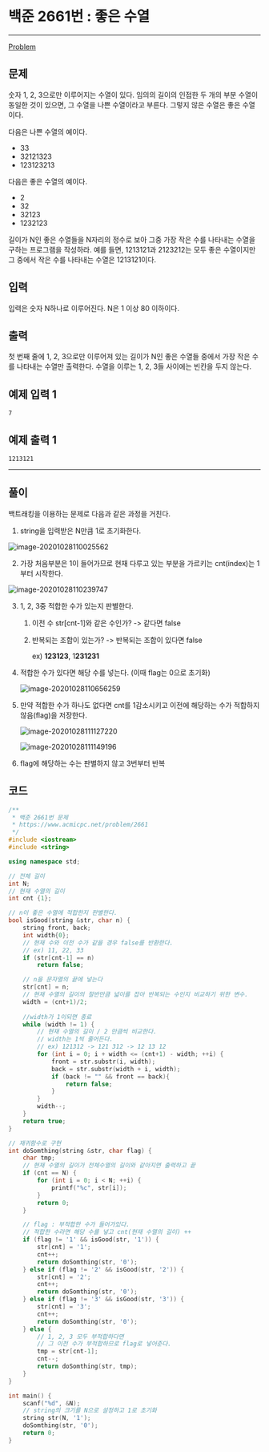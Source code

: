 # 백준 2661번 : 좋은 수열

---

[Problem](https://www.acmicpc.net/problem/2661)

## 문제

숫자 1, 2, 3으로만 이루어지는 수열이 있다. 임의의 길이의 인접한 두 개의 부분 수열이 동일한 것이 있으면, 그 수열을 나쁜 수열이라고 부른다. 그렇지 않은 수열은 좋은 수열이다.

다음은 나쁜 수열의 예이다.

- 33
- 32121323
- 123123213

다음은 좋은 수열의 예이다.

- 2
- 32
- 32123
- 1232123

길이가 N인 좋은 수열들을 N자리의 정수로 보아 그중 가장 작은 수를 나타내는 수열을 구하는 프로그램을 작성하라. 예를 들면, 1213121과 2123212는 모두 좋은 수열이지만 그 중에서 작은 수를 나타내는 수열은 1213121이다.

## 입력

입력은 숫자 N하나로 이루어진다. N은 1 이상 80 이하이다.

## 출력

첫 번째 줄에 1, 2, 3으로만 이루어져 있는 길이가 N인 좋은 수열들 중에서 가장 작은 수를 나타내는 수열만 출력한다. 수열을 이루는 1, 2, 3들 사이에는 빈칸을 두지 않는다.

## 예제 입력 1

```
7
```

## 예제 출력 1

```
1213121
```



---



## 풀이

백트래킹을 이용하는 문제로 다음과 같은 과정을 거친다.

1. string을 입력받은 N만큼 1로 초기화한다.

![image-20201028110025562](C:\Users\junho\AppData\Roaming\Typora\typora-user-images\image-20201028110025562.png)

2. 가장 처음부분은 1이 들어가므로 현재 다루고 있는 부분을 가르키는 cnt(index)는 1부터 시작한다.

![image-20201028110239747](C:\Users\junho\AppData\Roaming\Typora\typora-user-images\image-20201028110239747.png)

3. 1, 2, 3중 적합한 수가 있는지 판별한다.

   1. 이전 수 str[cnt-1]와 같은 수인가? -> 같다면 false

   2. 반복되는 조합이 있는가? -> 반복되는 조합이 있다면 false 

      ex) **123123**, 1**231231**

4. 적합한 수가 있다면 해당 수를 넣는다. (이때 flag는 0으로 초기화)

   ![image-20201028110656259](C:\Users\junho\AppData\Roaming\Typora\typora-user-images\image-20201028110656259.png)

   

5. 만약 적합한 수가 하나도 없다면 cnt를 1감소시키고 이전에 해당하는 수가 적합하지 않음(flag)을 저장한다. 

   ![image-20201028111127220](C:\Users\junho\AppData\Roaming\Typora\typora-user-images\image-20201028111127220.png)

   ![image-20201028111149196](C:\Users\junho\AppData\Roaming\Typora\typora-user-images\image-20201028111149196.png)

   

6. flag에 해당하는 수는 판별하지 않고 3번부터 반복

## 코드

```cpp
/**
 * 백준 2661번 문제
 * https://www.acmicpc.net/problem/2661
 */
#include <iostream>
#include <string>

using namespace std;

// 전체 길이
int N;
// 현재 수열의 길이
int cnt {1};

// n이 좋은 수열에 적합한지 판별한다.
bool isGood(string &str, char n) {
    string front, back;
    int width{0};
    // 현재 수와 이전 수가 같을 경우 false를 반환한다.
    // ex) 11, 22, 33
    if (str[cnt-1] == n)
        return false;

    // n을 문자열의 끝에 넣는다
    str[cnt] = n;
    // 현재 수열의 길이의 절반만큼 넓이를 잡아 반복되는 수인지 비교하기 위한 변수.
    width = (cnt+1)/2;
    
    //width가 1이되면 종료
    while (width != 1) {
        // 현재 수열의 길이 / 2 만큼씩 비교한다.
        // width는 1씩 줄어든다.
        // ex) 121312 -> 121 312 -> 12 13 12
        for (int i = 0; i + width <= (cnt+1) - width; ++i) {
            front = str.substr(i, width);
            back = str.substr(width + i, width);
            if (back != "" && front == back){
                return false;
            }
        }
        width--;
    }
    return true;
}

// 재귀함수로 구현
int doSomthing(string &str, char flag) {
    char tmp;
    // 현재 수열의 길이가 전체수열의 길이와 같아지면 출력하고 끝
    if (cnt == N) {
        for (int i = 0; i < N; ++i) {
            printf("%c", str[i]);
        }
        return 0;
    }

    // flag : 부적합한 수가 들어가있다.
    // 적합한 수라면 해당 수를 넣고 cnt(현재 수열의 길이) ++
    if (flag != '1' && isGood(str, '1')) {
        str[cnt] = '1';
        cnt++;
        return doSomthing(str, '0');
    } else if (flag != '2' && isGood(str, '2')) {
        str[cnt] = '2';
        cnt++;
        return doSomthing(str, '0');
    } else if (flag != '3' && isGood(str, '3')) {
        str[cnt] = '3';
        cnt++;
        return doSomthing(str, '0');
    } else {
        // 1, 2, 3 모두 부적합하다면
        // 그 이전 수가 부적합하므로 flag로 넣어준다.
        tmp = str[cnt-1];
        cnt--;
        return doSomthing(str, tmp);
    }
}

int main() {
    scanf("%d", &N);
    // string의 크기를 N으로 설정하고 1로 초기화
    string str(N, '1');
    doSomthing(str, '0');
    return 0;
}
```
